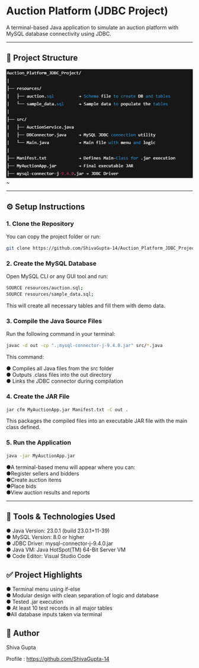 # Auction Platform (JDBC Project)

A terminal-based Java application to simulate an auction platform with MySQL database connectivity using JDBC.

---

## 📁 Project Structure

![alt text](image-1.png)~

---

## ⚙️ Setup Instructions

### 1. Clone the Repository

You can copy the project folder or run:

```bash
git clone https://github.com/ShivaGupta-14/Auction_Platform_JDBC_Project.git
```

### 2. Create the MySQL Database

Open MySQL CLI or any GUI tool and run:

```bash
SOURCE resources/auction.sql;
SOURCE resources/sample_data.sql;
```

This will create all necessary tables and fill them with demo data.

### 3. Compile the Java Source Files

Run the following command in your terminal:

```bash
javac -d out -cp ".;mysql-connector-j-9.4.0.jar" src/*.java
```

This command:

● Compiles all Java files from the src folder  
● Outputs .class files into the out directory  
● Links the JDBC connector during compilation

### 4. Create the JAR File
```bash
jar cfm MyAuctionApp.jar Manifest.txt -C out .
```

This packages the compiled files into an executable JAR file with the main class defined.

### 5. Run the Application

```bash
java -jar MyAuctionApp.jar
```

●A terminal-based menu will appear where you can:  
●Register sellers and bidders  
●Create auction items  
●Place bids  
●View auction results and reports

---

## 🧰 Tools & Technologies Used
● Java Version: 23.0.1 (build 23.0.1+11-39)  
● MySQL Version: 8.0 or higher  
● JDBC Driver: mysql-connector-j-9.4.0.jar  
● Java VM: Java HotSpot(TM) 64-Bit Server VM  
● Code Editor: Visual Studio Code

## ✅ Project Highlights
● Terminal menu using if-else  
● Modular design with clean separation of logic and database  
● Tested .jar execution  
● At least 10 test records in all major tables  
●All database inputs taken via terminal

## 👤 Author
Shiva Gupta

Profile : https://github.com/ShivaGupta-14